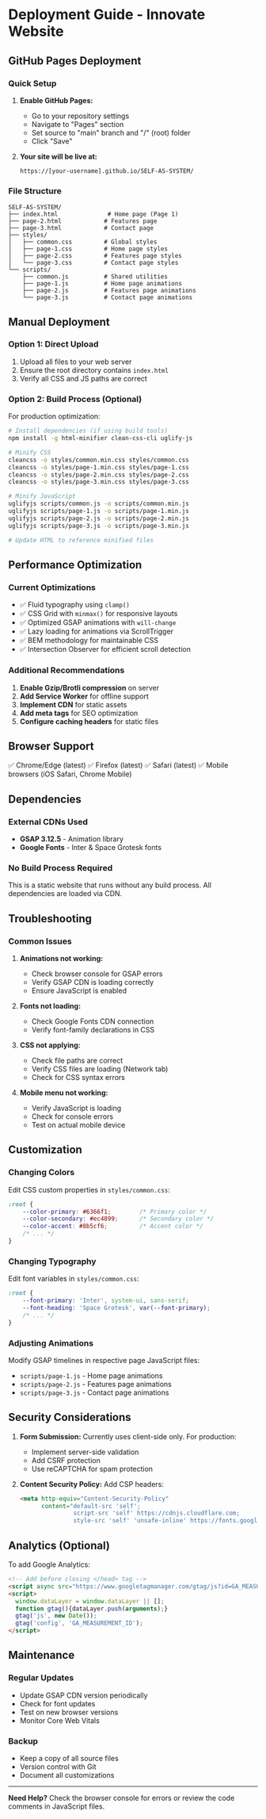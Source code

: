 # Deployment Guide - Innovate Website

## GitHub Pages Deployment

### Quick Setup

1. **Enable GitHub Pages:**
   - Go to your repository settings
   - Navigate to "Pages" section
   - Set source to "main" branch and "/" (root) folder
   - Click "Save"

2. **Your site will be live at:**
   ```
   https://[your-username].github.io/SELF-AS-SYSTEM/
   ```

### File Structure

```
SELF-AS-SYSTEM/
├── index.html              # Home page (Page 1)
├── page-2.html            # Features page
├── page-3.html            # Contact page
├── styles/
│   ├── common.css         # Global styles
│   ├── page-1.css         # Home page styles
│   ├── page-2.css         # Features page styles
│   └── page-3.css         # Contact page styles
└── scripts/
    ├── common.js          # Shared utilities
    ├── page-1.js          # Home page animations
    ├── page-2.js          # Features page animations
    └── page-3.js          # Contact page animations
```

## Manual Deployment

### Option 1: Direct Upload
1. Upload all files to your web server
2. Ensure the root directory contains `index.html`
3. Verify all CSS and JS paths are correct

### Option 2: Build Process (Optional)
For production optimization:

```bash
# Install dependencies (if using build tools)
npm install -g html-minifier clean-css-cli uglify-js

# Minify CSS
cleancss -o styles/common.min.css styles/common.css
cleancss -o styles/page-1.min.css styles/page-1.css
cleancss -o styles/page-2.min.css styles/page-2.css
cleancss -o styles/page-3.min.css styles/page-3.css

# Minify JavaScript
uglifyjs scripts/common.js -o scripts/common.min.js
uglifyjs scripts/page-1.js -o scripts/page-1.min.js
uglifyjs scripts/page-2.js -o scripts/page-2.min.js
uglifyjs scripts/page-3.js -o scripts/page-3.min.js

# Update HTML to reference minified files
```

## Performance Optimization

### Current Optimizations
- ✅ Fluid typography using `clamp()`
- ✅ CSS Grid with `minmax()` for responsive layouts
- ✅ Optimized GSAP animations with `will-change`
- ✅ Lazy loading for animations via ScrollTrigger
- ✅ BEM methodology for maintainable CSS
- ✅ Intersection Observer for efficient scroll detection

### Additional Recommendations
1. **Enable Gzip/Brotli compression** on server
2. **Add Service Worker** for offline support
3. **Implement CDN** for static assets
4. **Add meta tags** for SEO optimization
5. **Configure caching headers** for static files

## Browser Support

✅ Chrome/Edge (latest)
✅ Firefox (latest)
✅ Safari (latest)
✅ Mobile browsers (iOS Safari, Chrome Mobile)

## Dependencies

### External CDNs Used
- **GSAP 3.12.5** - Animation library
- **Google Fonts** - Inter & Space Grotesk fonts

### No Build Process Required
This is a static website that runs without any build process. All dependencies are loaded via CDN.

## Troubleshooting

### Common Issues

1. **Animations not working:**
   - Check browser console for GSAP errors
   - Verify GSAP CDN is loading correctly
   - Ensure JavaScript is enabled

2. **Fonts not loading:**
   - Check Google Fonts CDN connection
   - Verify font-family declarations in CSS

3. **CSS not applying:**
   - Check file paths are correct
   - Verify CSS files are loading (Network tab)
   - Check for CSS syntax errors

4. **Mobile menu not working:**
   - Verify JavaScript is loading
   - Check for console errors
   - Test on actual mobile device

## Customization

### Changing Colors
Edit CSS custom properties in `styles/common.css`:

```css
:root {
    --color-primary: #6366f1;        /* Primary color */
    --color-secondary: #ec4899;      /* Secondary color */
    --color-accent: #8b5cf6;         /* Accent color */
    /* ... */
}
```

### Changing Typography
Edit font variables in `styles/common.css`:

```css
:root {
    --font-primary: 'Inter', system-ui, sans-serif;
    --font-heading: 'Space Grotesk', var(--font-primary);
    /* ... */
}
```

### Adjusting Animations
Modify GSAP timelines in respective page JavaScript files:
- `scripts/page-1.js` - Home page animations
- `scripts/page-2.js` - Features page animations
- `scripts/page-3.js` - Contact page animations

## Security Considerations

1. **Form Submission:** Currently uses client-side only. For production:
   - Implement server-side validation
   - Add CSRF protection
   - Use reCAPTCHA for spam protection

2. **Content Security Policy:** Add CSP headers:
   ```html
   <meta http-equiv="Content-Security-Policy"
         content="default-src 'self';
                  script-src 'self' https://cdnjs.cloudflare.com;
                  style-src 'self' 'unsafe-inline' https://fonts.googleapis.com;">
   ```

## Analytics (Optional)

To add Google Analytics:

```html
<!-- Add before closing </head> tag -->
<script async src="https://www.googletagmanager.com/gtag/js?id=GA_MEASUREMENT_ID"></script>
<script>
  window.dataLayer = window.dataLayer || [];
  function gtag(){dataLayer.push(arguments);}
  gtag('js', new Date());
  gtag('config', 'GA_MEASUREMENT_ID');
</script>
```

## Maintenance

### Regular Updates
- Update GSAP CDN version periodically
- Check for font updates
- Test on new browser versions
- Monitor Core Web Vitals

### Backup
- Keep a copy of all source files
- Version control with Git
- Document all customizations

---

**Need Help?** Check the browser console for errors or review the code comments in JavaScript files.